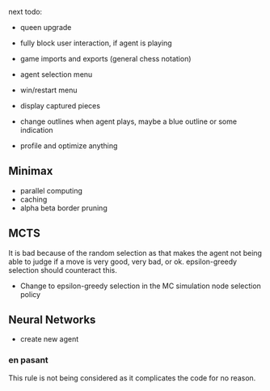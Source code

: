 next todo:
- queen upgrade

- fully block user interaction, if agent is playing
- game imports and exports (general chess notation)

- agent selection menu
- win/restart menu
- display captured pieces
- change outlines when agent plays, maybe a blue outline or some indication

- profile and optimize anything

## Minimax
- parallel computing
- caching
- alpha beta border pruning

## MCTS
It is bad because of the random selection as that makes the agent not being able to judge if a move is very good, very bad, or ok. epsilon-greedy selection should counteract this.
- Change to epsilon-greedy selection in the MC simulation node selection policy


## Neural Networks
- create new agent

### en pasant
This rule is not being considered as it complicates the code for no reason.
